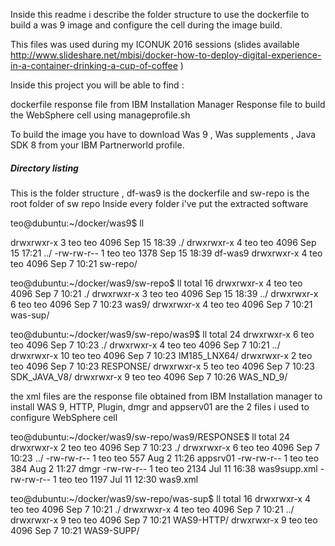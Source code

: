 Inside this readme i describe the folder structure to use the dockerfile to build a was 9 image and configure the cell during the 
image build.

This files was used during my ICONUK 2016 sessions 
(slides available http://www.slideshare.net/mbisi/docker-how-to-deploy-digital-experience-in-a-container-drinking-a-cup-of-coffee )

Inside this project you will be able to find :

dockerfile
response file from IBM Installation Manager
Response file to build the WebSphere cell using manageprofile.sh

To build the image you have to download Was 9 , Was supplements , Java SDK 8  from your IBM Partnerworld profile.

##### Directory listing

This is the folder structure , df-was9 is the dockerfile and sw-repo is the root folder of sw repo
Inside every folder i've put the extracted software

teo@dubuntu:~/docker/was9$ ll


drwxrwxr-x 3 teo teo 4096 Sep 15 18:39 ./
drwxrwxr-x 4 teo teo 4096 Sep 15 17:21 ../
-rw-rw-r-- 1 teo teo 1378 Sep 15 18:39 df-was9
drwxrwxr-x 4 teo teo 4096 Sep  7 10:21 sw-repo/


teo@dubuntu:~/docker/was9/sw-repo$ ll
total 16
drwxrwxr-x 4 teo teo 4096 Sep  7 10:21 ./
drwxrwxr-x 3 teo teo 4096 Sep 15 18:39 ../
drwxrwxr-x 6 teo teo 4096 Sep  7 10:23 was9/
drwxrwxr-x 4 teo teo 4096 Sep  7 10:21 was-sup/


teo@dubuntu:~/docker/was9/sw-repo/was9$ ll
total 24
drwxrwxr-x  6 teo teo 4096 Sep  7 10:23 ./
drwxrwxr-x  4 teo teo 4096 Sep  7 10:21 ../
drwxrwxr-x 10 teo teo 4096 Sep  7 10:23 IM185_LNX64/
drwxrwxr-x  2 teo teo 4096 Sep  7 10:23 RESPONSE/
drwxrwxr-x  5 teo teo 4096 Sep  7 10:23 SDK_JAVA_V8/
drwxrwxr-x  9 teo teo 4096 Sep  7 10:26 WAS_ND_9/

the xml files are the response file obtained from IBM Installation manager to install WAS 9, HTTP, Plugin, dmgr and appserv01 are the 2 files i used to configure 
WebSphere cell

teo@dubuntu:~/docker/was9/sw-repo/was9/RESPONSE$ ll
total 24
drwxrwxr-x 2 teo teo 4096 Sep  7 10:23 ./
drwxrwxr-x 6 teo teo 4096 Sep  7 10:23 ../
-rw-rw-r-- 1 teo teo  557 Aug  2 11:26 appsrv01
-rw-rw-r-- 1 teo teo  384 Aug  2 11:27 dmgr
-rw-rw-r-- 1 teo teo 2134 Jul 11 16:38 was9supp.xml
-rw-rw-r-- 1 teo teo 1197 Jul 11 12:30 was9.xml


teo@dubuntu:~/docker/was9/sw-repo/was-sup$ ll
total 16
drwxrwxr-x 4 teo teo 4096 Sep  7 10:21 ./
drwxrwxr-x 4 teo teo 4096 Sep  7 10:21 ../
drwxrwxr-x 9 teo teo 4096 Sep  7 10:21 WAS9-HTTP/
drwxrwxr-x 9 teo teo 4096 Sep  7 10:21 WAS9-SUPP/
